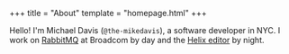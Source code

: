 +++
title = "About"
template = "homepage.html"
+++

Hello! I'm Michael Davis (`@the-mikedavis`), a software developer in NYC. I work on [RabbitMQ](https://github.com/rabbitmq/rabbitmq-server) at Broadcom by day and the [Helix editor](https://github.com/helix-editor/helix) by night.
